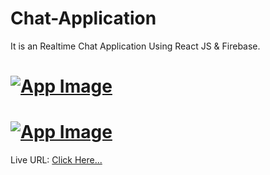 # Chat-Application
It is an Realtime Chat Application Using React JS &amp; Firebase.

# [![App Image](https://github.com/AakashTheDev/Images/blob/aec7957c3076a2f81ccbd75678b2b30947ac168e/Chat%20Login%20Screen.png)](https://devaakashportfolio.w3spaces.com)

# [![App Image](https://github.com/AakashTheDev/Images/blob/aec7957c3076a2f81ccbd75678b2b30947ac168e/Chat%20Main%20Screen.png)](https://devaakashportfolio.w3spaces.com)
  
Live URL: <a href="https://6569de5c9afb64211d85c05c--friendly-custard-e1c60f.netlify.app/" target="_blank">Click Here...</a>
